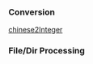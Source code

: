 ### Conversion

  [chinese2Integer](https://github.com/gustavkkk/python-small-module/blob/master/chn2int.py)
  
  
  
### File/Dir Processing

###
